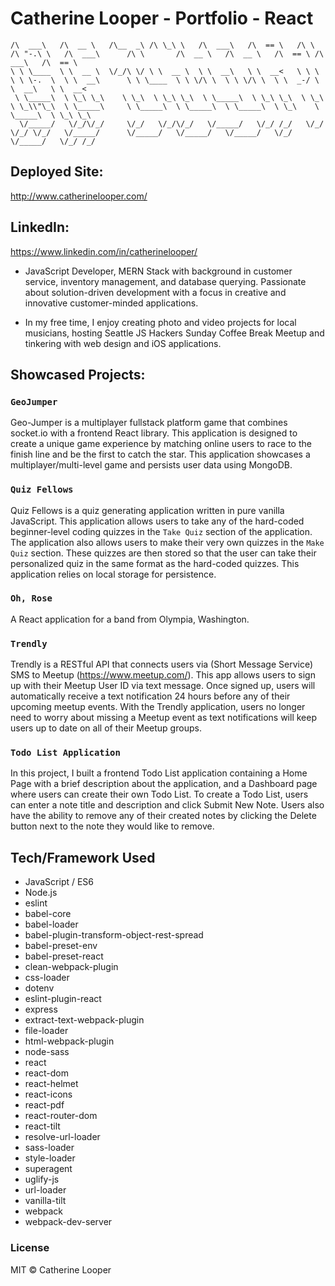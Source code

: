 # Catherine Looper - Portfolio - React

``` ______     ______     ______   __  __     ______     ______     __     __   __     ______        __         ______     ______     ______   ______     ______    
/\  ___\   /\  __ \   /\__  _\ /\ \_\ \   /\  ___\   /\  == \   /\ \   /\ "-.\ \   /\  ___\      /\ \       /\  __ \   /\  __ \   /\  == \ /\  ___\   /\  == \   
\ \ \____  \ \  __ \  \/_/\ \/ \ \  __ \  \ \  __\   \ \  __<   \ \ \  \ \ \-.  \  \ \  __\      \ \ \____  \ \ \/\ \  \ \ \/\ \  \ \  _-/ \ \  __\   \ \  __<   
 \ \_____\  \ \_\ \_\    \ \_\  \ \_\ \_\  \ \_____\  \ \_\ \_\  \ \_\  \ \_\\"\_\  \ \_____\     \ \_____\  \ \_____\  \ \_____\  \ \_\    \ \_____\  \ \_\ \_\ 
  \/_____/   \/_/\/_/     \/_/   \/_/\/_/   \/_____/   \/_/ /_/   \/_/   \/_/ \/_/   \/_____/      \/_____/   \/_____/   \/_____/   \/_/     \/_____/   \/_/ /_/

  ```

## Deployed Site: 
http://www.catherinelooper.com/

## LinkedIn:

https://www.linkedin.com/in/catherinelooper/ 

* JavaScript Developer, MERN Stack with background in customer service, inventory management, and database querying. Passionate about solution-driven development with a focus in creative and innovative customer-minded applications.

* In my free time, I enjoy creating photo and video projects for local musicians, hosting Seattle JS Hackers Sunday Coffee Break Meetup and tinkering with web design and iOS applications.

## Showcased Projects:

### `GeoJumper`
  Geo-Jumper is a multiplayer fullstack platform game that combines socket.io with a frontend React library. This application is designed to create a unique game experience by matching online users to race to the finish line and be the first to catch the star. This application showcases a multiplayer/multi-level game and persists user data using MongoDB.

### `Quiz Fellows`
  Quiz Fellows is a quiz generating application written in pure vanilla JavaScript. This application allows users to take any of the hard-coded beginner-level coding quizzes in the `Take Quiz` section of the application. The application also allows users to make their very own quizzes in the `Make Quiz` section. These quizzes are then stored so that the user can take their personalized quiz in the same format as the hard-coded quizzes. This application relies on local storage for persistence.

### `Oh, Rose`
  A React application for a band from Olympia, Washington.

### `Trendly`
  Trendly is a RESTful API that connects users via (Short Message Service) SMS to Meetup (https://www.meetup.com/). This app allows users to sign up with their Meetup User ID via text message. Once signed up, users will automatically receive a text notification 24 hours before any of their upcoming meetup events. With the Trendly application, users no longer need to worry about missing a Meetup event as text notifications will keep users up to date on all of their Meetup groups.

### `Todo List Application`
  In this project, I built a frontend Todo List application containing a Home Page with a brief description about the application, and a Dashboard page where users can create their own Todo List. To create a Todo List, users can enter a note title and description and click Submit New Note. Users also have the ability to remove any of their created notes by clicking the Delete button next to the note they would like to remove.

## Tech/Framework Used

* JavaScript / ES6
* Node.js
* eslint
* babel-core
* babel-loader
* babel-plugin-transform-object-rest-spread
* babel-preset-env
* babel-preset-react
* clean-webpack-plugin
* css-loader
* dotenv
* eslint-plugin-react
* express
* extract-text-webpack-plugin
* file-loader
* html-webpack-plugin
* node-sass
* react
* react-dom
* react-helmet
* react-icons
* react-pdf
* react-router-dom
* react-tilt
* resolve-url-loader
* sass-loader
* style-loader
* superagent
* uglify-js
* url-loader
* vanilla-tilt
* webpack
* webpack-dev-server

### License

MIT © Catherine Looper